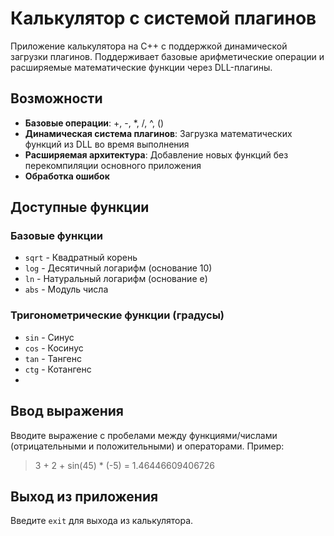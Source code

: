 # Калькулятор с системой плагинов

Приложение калькулятора на C++ с поддержкой динамической загрузки плагинов. Поддерживает базовые арифметические операции и расширяемые математические функции через DLL-плагины.

## Возможности

- **Базовые операции**: +, -, *, /, ^, ()
- **Динамическая система плагинов**: Загрузка математических функций из DLL во время выполнения
- **Расширяемая архитектура**: Добавление новых функций без перекомпиляции основного приложения
- **Обработка ошибок**

## Доступные функции

### Базовые функции
- `sqrt` - Квадратный корень
- `log` - Десятичный логарифм (основание 10)
- `ln` - Натуральный логарифм (основание e)
- `abs` - Модуль числа

### Тригонометрические функции (градусы)
- `sin` - Синус
- `cos` - Косинус
- `tan` - Тангенс
- `ctg` - Котангенс
- 
## Ввод выражения
Вводите выражение с пробелами между функциями/числами (отрицательными и положительными) и операторами.
Пример:
> 3 + 2 + sin(45) * (-5)
= 1.46446609406726

## Выход из приложения
Введите `exit` для выхода из калькулятора.
